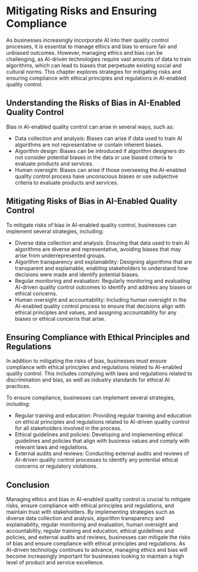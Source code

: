 Mitigating Risks and Ensuring Compliance
===========================================================================================================

As businesses increasingly incorporate AI into their quality control processes, it is essential to manage ethics and bias to ensure fair and unbiased outcomes. However, managing ethics and bias can be challenging, as AI-driven technologies require vast amounts of data to train algorithms, which can lead to biases that perpetuate existing social and cultural norms. This chapter explores strategies for mitigating risks and ensuring compliance with ethical principles and regulations in AI-enabled quality control.

Understanding the Risks of Bias in AI-Enabled Quality Control
-------------------------------------------------------------

Bias in AI-enabled quality control can arise in several ways, such as:

* Data collection and analysis: Biases can arise if data used to train AI algorithms are not representative or contain inherent biases.
* Algorithm design: Biases can be introduced if algorithm designers do not consider potential biases in the data or use biased criteria to evaluate products and services.
* Human oversight: Biases can arise if those overseeing the AI-enabled quality control process have unconscious biases or use subjective criteria to evaluate products and services.

Mitigating Risks of Bias in AI-Enabled Quality Control
------------------------------------------------------

To mitigate risks of bias in AI-enabled quality control, businesses can implement several strategies, including:

* Diverse data collection and analysis: Ensuring that data used to train AI algorithms are diverse and representative, avoiding biases that may arise from underrepresented groups.
* Algorithm transparency and explainability: Designing algorithms that are transparent and explainable, enabling stakeholders to understand how decisions were made and identify potential biases.
* Regular monitoring and evaluation: Regularly monitoring and evaluating AI-driven quality control outcomes to identify and address any biases or ethical concerns.
* Human oversight and accountability: Including human oversight in the AI-enabled quality control process to ensure that decisions align with ethical principles and values, and assigning accountability for any biases or ethical concerns that arise.

Ensuring Compliance with Ethical Principles and Regulations
-----------------------------------------------------------

In addition to mitigating the risks of bias, businesses must ensure compliance with ethical principles and regulations related to AI-enabled quality control. This includes complying with laws and regulations related to discrimination and bias, as well as industry standards for ethical AI practices.

To ensure compliance, businesses can implement several strategies, including:

* Regular training and education: Providing regular training and education on ethical principles and regulations related to AI-driven quality control for all stakeholders involved in the process.
* Ethical guidelines and policies: Developing and implementing ethical guidelines and policies that align with business values and comply with relevant laws and regulations.
* External audits and reviews: Conducting external audits and reviews of AI-driven quality control processes to identify any potential ethical concerns or regulatory violations.

Conclusion
----------

Managing ethics and bias in AI-enabled quality control is crucial to mitigate risks, ensure compliance with ethical principles and regulations, and maintain trust with stakeholders. By implementing strategies such as diverse data collection and analysis, algorithm transparency and explainability, regular monitoring and evaluation, human oversight and accountability, regular training and education, ethical guidelines and policies, and external audits and reviews, businesses can mitigate the risks of bias and ensure compliance with ethical principles and regulations. As AI-driven technology continues to advance, managing ethics and bias will become increasingly important for businesses looking to maintain a high level of product and service excellence.
